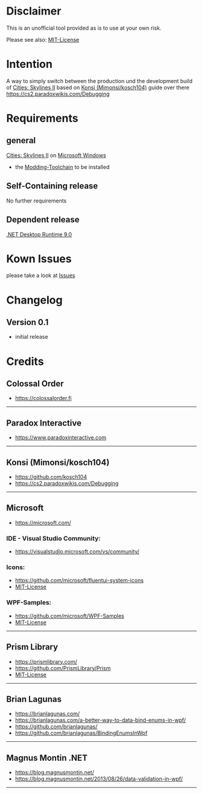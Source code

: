 # Disclaimer
This is an unofficial tool provided as is to use at your own risk.

Please see also: [MIT-License](https://github.com/mettliebe/CS2_BuildSwitcherCS2?tab=MIT-1-ov-file)

# Intention
A way to simply switch between the production und the development build of [Cities: Skylines II](https://www.paradoxinteractive.com/games/cities-skylines-ii) based on [Konsi (Mimonsi/kosch104)](https://github.com/kosch104) guide over there https://cs2.paradoxwikis.com/Debugging

# Requirements
## general
[Cities: Skylines II](https://www.paradoxinteractive.com/games/cities-skylines-ii)
on
[Microsoft Windows](https://www.microsoft.com/windows/)

- the [Modding-Toolchain](https://cs2.paradoxwikis.com/Modding_Toolchain) to be installed

## Self-Containing release
No further requirements

## Dependent release
[.NET Desktop Runtime 9.0](https://dotnet.microsoft.com/download/dotnet/9.0)

# Kown Issues
please take a look at [Issues](https://github.com/mettliebe/CS2_BuildSwitcherCS2/issues)

# Changelog
## Version 0.1
- initial release

# Credits

## Colossal Order
- https://colossalorder.fi
---
## Paradox Interactive
- https://www.paradoxinteractive.com
---
## Konsi (Mimonsi/kosch104)
- https://github.com/kosch104
- https://cs2.paradoxwikis.com/Debugging
___
## Microsoft
- https://microsoft.com/

### IDE - Visual Studio Community:
- https://visualstudio.microsoft.com/vs/community/

### Icons:
- https://github.com/microsoft/fluentui-system-icons
- [MIT-License](https://github.com/microsoft/fluentui-system-icons?tab=MIT-1-ov-file#readme)

### WPF-Samples:
- https://github.com/microsoft/WPF-Samples
- [MIT-License](https://github.com/microsoft/WPF-Samples?tab=MIT-1-ov-file#readme)
---
## Prism Library
- https://prismlibrary.com/
- https://github.com/PrismLibrary/Prism
- [MIT-License](https://www.nuget.org/packages/Prism.Unity/8.1.97/license)
---
## Brian Lagunas
- https://brianlagunas.com/
- https://brianlagunas.com/a-better-way-to-data-bind-enums-in-wpf/
- https://github.com/brianlagunas/
- https://github.com/brianlagunas/BindingEnumsInWpf
---
## Magnus Montin .NET
- https://blog.magnusmontin.net/
- https://blog.magnusmontin.net/2013/08/26/data-validation-in-wpf/
---
